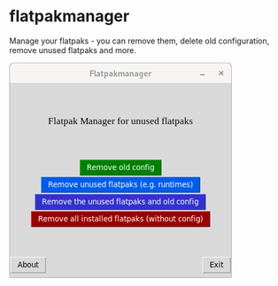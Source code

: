 # flatpakmanager
Manage your flatpaks - you can remove them, delete old configuration, remove unused flatpaks and more.

![Screenshot](screenshot.png)
